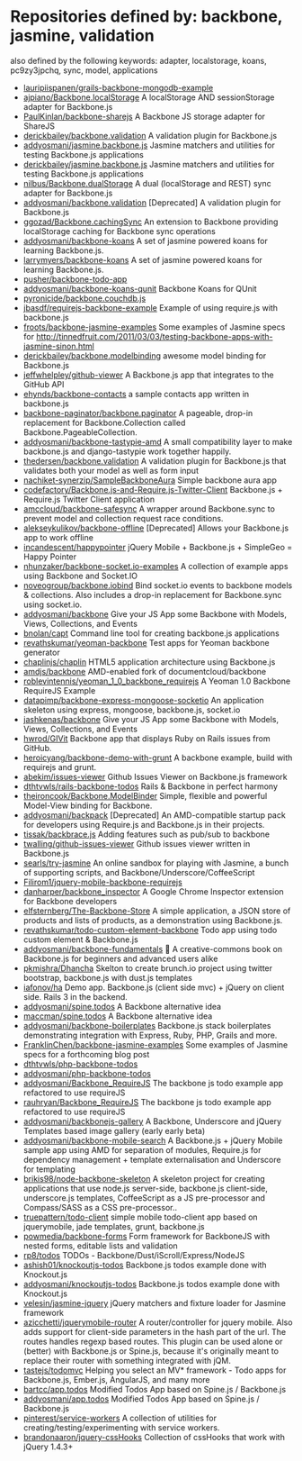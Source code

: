 # Repositories defined by: backbone, jasmine, validation

also defined by the following keywords: adapter, localstorage, koans, pc9zy3jpchq, sync, model, applications

- [lauripiispanen/grails-backbone-mongodb-example](https://github.com/lauripiispanen/grails-backbone-mongodb-example)
- [ajpiano/Backbone.localStorage](https://github.com/ajpiano/Backbone.localStorage)
  A localStorage AND sessionStorage adapter for Backbone.js
- [PaulKinlan/backbone-sharejs](https://github.com/PaulKinlan/backbone-sharejs)
  A Backbone JS storage adapter for ShareJS
- [derickbailey/backbone.validation](https://github.com/derickbailey/backbone.validation)
  A validation plugin for Backbone.js
- [addyosmani/jasmine.backbone.js](https://github.com/addyosmani/jasmine.backbone.js)
  Jasmine matchers and utilities for testing Backbone.js applications
- [derickbailey/jasmine.backbone.js](https://github.com/derickbailey/jasmine.backbone.js)
  Jasmine matchers and utilities for testing Backbone.js applications
- [nilbus/Backbone.dualStorage](https://github.com/nilbus/Backbone.dualStorage)
  A dual (localStorage and REST) sync adapter for Backbone.js
- [addyosmani/backbone.validation](https://github.com/addyosmani/backbone.validation)
  [Deprecated] A validation plugin for Backbone.js
- [ggozad/Backbone.cachingSync](https://github.com/ggozad/Backbone.cachingSync)
  An extension to Backbone providing localStorage caching for Backbone sync operations
- [addyosmani/backbone-koans](https://github.com/addyosmani/backbone-koans)
  A set of jasmine powered koans for learning Backbone.js.
- [larrymyers/backbone-koans](https://github.com/larrymyers/backbone-koans)
  A set of jasmine powered koans for learning Backbone.js.
- [pusher/backbone-todo-app](https://github.com/pusher/backbone-todo-app)
- [addyosmani/backbone-koans-qunit](https://github.com/addyosmani/backbone-koans-qunit)
  Backbone Koans for QUnit
- [pyronicide/backbone.couchdb.js](https://github.com/pyronicide/backbone.couchdb.js)
- [jbasdf/requirejs-backbone-example](https://github.com/jbasdf/requirejs-backbone-example)
  Example of using require.js with backbone.js
- [froots/backbone-jasmine-examples](https://github.com/froots/backbone-jasmine-examples)
  Some examples of Jasmine specs for http://tinnedfruit.com/2011/03/03/testing-backbone-apps-with-jasmine-sinon.html
- [derickbailey/backbone.modelbinding](https://github.com/derickbailey/backbone.modelbinding)
  awesome model binding for Backbone.js
- [jeffwhelpley/github-viewer](https://github.com/jeffwhelpley/github-viewer)
  A Backbone.js app that integrates to the GitHub API
- [ehynds/backbone-contacts](https://github.com/ehynds/backbone-contacts)
  a sample contacts app written in backbone.js
- [backbone-paginator/backbone.paginator](https://github.com/backbone-paginator/backbone.paginator)
  A pageable, drop-in replacement for Backbone.Collection called Backbone.PageableCollection.
- [addyosmani/backbone-tastypie-amd](https://github.com/addyosmani/backbone-tastypie-amd)
  A small compatibility layer to make backbone.js and django-tastypie work together happily.
- [thedersen/backbone.validation](https://github.com/thedersen/backbone.validation)
  A validation plugin for Backbone.js that validates both your model as well as form input
- [nachiket-synerzip/SampleBackboneAura](https://github.com/nachiket-synerzip/SampleBackboneAura)
  Simple backbone aura app
- [codefactory/Backbone.js-and-Require.js-Twitter-Client](https://github.com/codefactory/Backbone.js-and-Require.js-Twitter-Client)
  Backbone.js + Require.js Twitter Client application
- [amccloud/backbone-safesync](https://github.com/amccloud/backbone-safesync)
  A wrapper around Backbone.sync to prevent model and collection request race conditions.
- [alekseykulikov/backbone-offline](https://github.com/alekseykulikov/backbone-offline)
  [Deprecated] Allows your Backbone.js app to work offline
- [incandescent/happypointer](https://github.com/incandescent/happypointer)
  jQuery Mobile + Backbone.js  + SimpleGeo = Happy Pointer
- [nhunzaker/backbone-socket.io-examples](https://github.com/nhunzaker/backbone-socket.io-examples)
  A collection of example apps using Backbone and Socket.IO
- [noveogroup/backbone.iobind](https://github.com/noveogroup/backbone.iobind)
  Bind socket.io events to backbone models & collections. Also includes a drop-in replacement for Backbone.sync using socket.io.
- [addyosmani/backbone](https://github.com/addyosmani/backbone)
  Give your JS App some Backbone with Models, Views, Collections, and Events
- [bnolan/capt](https://github.com/bnolan/capt)
  Command line tool for creating backbone.js applications
- [revathskumar/yeoman-backbone](https://github.com/revathskumar/yeoman-backbone)
  Test apps for Yeoman backbone generator
- [chaplinjs/chaplin](https://github.com/chaplinjs/chaplin)
  HTML5 application architecture using Backbone.js
- [amdjs/backbone](https://github.com/amdjs/backbone)
  AMD-enabled fork of documentcloud/backbone
- [roblevintennis/yeoman_1_0_backbone_requirejs](https://github.com/roblevintennis/yeoman_1_0_backbone_requirejs)
  A Yeoman 1.0 Backbone RequireJS Example
- [datapimp/backbone-express-mongoose-socketio](https://github.com/datapimp/backbone-express-mongoose-socketio)
  An application skeleton using express, mongoose, backbone.js, socket.io
- [jashkenas/backbone](https://github.com/jashkenas/backbone)
  Give your JS App some Backbone with Models, Views, Collections, and Events
- [hwrod/GIVit](https://github.com/hwrod/GIVit)
  Backbone app that displays Ruby on Rails issues from GitHub.
- [heroicyang/backbone-demo-with-grunt](https://github.com/heroicyang/backbone-demo-with-grunt)
  A backbone example, build with requirejs and grunt.
- [abekim/issues-viewer](https://github.com/abekim/issues-viewer)
  Github Issues Viewer on Backbone.js framework
- [dthtvwls/rails-backbone-todos](https://github.com/dthtvwls/rails-backbone-todos)
  Rails & Backbone in perfect harmony
- [theironcook/Backbone.ModelBinder](https://github.com/theironcook/Backbone.ModelBinder)
  Simple, flexible and powerful Model-View binding for Backbone.
- [addyosmani/backpack](https://github.com/addyosmani/backpack)
  [Deprecated] An AMD-compatible startup pack for developers using Require.js and Backbone.js in their projects.
- [tissak/backbrace.js](https://github.com/tissak/backbrace.js)
  Adding features such as pub/sub to backbone
- [twalling/github-issues-viewer](https://github.com/twalling/github-issues-viewer)
  Github issues viewer written in Backbone.js
- [searls/try-jasmine](https://github.com/searls/try-jasmine)
  An online sandbox for playing with Jasmine, a bunch of supporting scripts, and Backbone/Underscore/CoffeeScript
- [Filirom1/jquery-mobile-backbone-requirejs](https://github.com/Filirom1/jquery-mobile-backbone-requirejs)
- [danharper/backbone_inspector](https://github.com/danharper/backbone_inspector)
  A Google Chrome Inspector extension for Backbone developers
- [elfsternberg/The-Backbone-Store](https://github.com/elfsternberg/The-Backbone-Store)
  A simple application, a JSON store of products and lists of products, as a demonstration using Backbone.js.  
- [revathskumar/todo-custom-element-backbone](https://github.com/revathskumar/todo-custom-element-backbone)
  Todo app using todo custom element & Backbone.js
- [addyosmani/backbone-fundamentals](https://github.com/addyosmani/backbone-fundamentals)
  :book: A creative-commons book on Backbone.js for beginners and advanced users alike
- [pkmishra/Dhancha](https://github.com/pkmishra/Dhancha)
  Skelton to create brunch.io project using twitter bootstrap, backbone.js with dust.js templates
- [iafonov/ha](https://github.com/iafonov/ha)
  Demo app. Backbone.js (client side mvc) + jQuery on client side. Rails 3 in the backend.
- [addyosmani/spine.todos](https://github.com/addyosmani/spine.todos)
  A Backbone alternative idea
- [maccman/spine.todos](https://github.com/maccman/spine.todos)
  A Backbone alternative idea
- [addyosmani/backbone-boilerplates](https://github.com/addyosmani/backbone-boilerplates)
  Backbone.js stack boilerplates demonstrating integration with Express, Ruby, PHP, Grails and more.
- [FranklinChen/backbone-jasmine-examples](https://github.com/FranklinChen/backbone-jasmine-examples)
  Some examples of Jasmine specs for a forthcoming blog post
- [dthtvwls/php-backbone-todos](https://github.com/dthtvwls/php-backbone-todos)
- [addyosmani/php-backbone-todos](https://github.com/addyosmani/php-backbone-todos)
- [addyosmani/Backbone_RequireJS](https://github.com/addyosmani/Backbone_RequireJS)
  The backbone js todo example app refactored to use requireJS
- [rauhryan/Backbone_RequireJS](https://github.com/rauhryan/Backbone_RequireJS)
  The backbone js todo example app refactored to use requireJS
- [addyosmani/backbonejs-gallery](https://github.com/addyosmani/backbonejs-gallery)
  A Backbone, Underscore and jQuery Templates based image gallery (early early beta)
- [addyosmani/backbone-mobile-search](https://github.com/addyosmani/backbone-mobile-search)
  A Backbone.js + jQuery Mobile sample app using AMD for separation of modules, Require.js for dependency management +  template externalisation and Underscore for templating
- [brikis98/node-backbone-skeleton](https://github.com/brikis98/node-backbone-skeleton)
  A skeleton project for creating applications that use node.js server-side, backbone.js client-side, underscore.js templates, CoffeeScript as a JS pre-processor and Compass/SASS as a CSS pre-processor..
- [truepattern/todo-client](https://github.com/truepattern/todo-client)
  simple mobile todo-client app based on jquerymobile, jade templates, grunt, backbone.js
- [powmedia/backbone-forms](https://github.com/powmedia/backbone-forms)
  Form framework for BackboneJS with nested forms, editable lists and validation
- [rp8/todos](https://github.com/rp8/todos)
  TODOs - Backbone/Dust/iScroll/Express/NodeJS
- [ashish01/knockoutjs-todos](https://github.com/ashish01/knockoutjs-todos)
  Backbone.js todos example done with Knockout.js
- [addyosmani/knockoutjs-todos](https://github.com/addyosmani/knockoutjs-todos)
  Backbone.js todos example done with Knockout.js
- [velesin/jasmine-jquery](https://github.com/velesin/jasmine-jquery)
  jQuery matchers and fixture loader for Jasmine framework
- [azicchetti/jquerymobile-router](https://github.com/azicchetti/jquerymobile-router)
  A router/controller for jquery mobile. Also adds support for client-side parameters in the hash part of the url. The routes handles regexp based routes. This plugin can be used alone or (better) with Backbone.js or Spine.js, because it's originally meant to replace their router with something integrated with jQM.
- [tastejs/todomvc](https://github.com/tastejs/todomvc)
  Helping you select an MV* framework - Todo apps for Backbone.js, Ember.js, AngularJS, and many more
- [bartcc/app.todos](https://github.com/bartcc/app.todos)
  Modified Todos App based on Spine.js / Backbone.js
- [addyosmani/app.todos](https://github.com/addyosmani/app.todos)
  Modified Todos App based on Spine.js / Backbone.js
- [pinterest/service-workers](https://github.com/pinterest/service-workers)
  A collection of utilities for creating/testing/experimenting with service workers.
- [brandonaaron/jquery-cssHooks](https://github.com/brandonaaron/jquery-cssHooks)
  Collection of cssHooks that work with jQuery 1.4.3+
